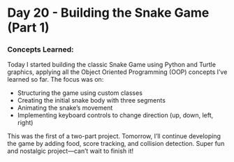 
# Day 20 - Building the Snake Game (Part 1)

### Concepts Learned: 

Today I started building the classic Snake Game using Python and Turtle graphics, applying all the Object Oriented Programming (OOP) concepts I’ve learned so far. The focus was on:
- Structuring the game using custom classes
- Creating the initial snake body with three segments
- Animating the snake’s movement
- Implementing keyboard controls to change direction (up, down, left, right)

This was the first of a two-part project. Tomorrow, I’ll continue developing the game by adding food, score tracking, and collision detection. Super fun and nostalgic project—can’t wait to finish it!
